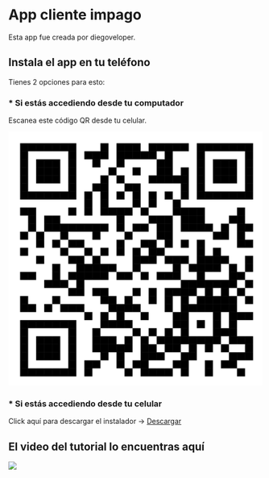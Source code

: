# App cliente impago 

Esta app fue creada por diegoveloper.

## Instala el app en tu teléfono

Tienes 2 opciones para esto:

### * Si estás accediendo desde tu computador

Escanea este código QR desde tu celular.

[![Instalador](art/qr.png)](https://github.com/diegoveloper/flutter_cliente_impago/raw/main/installer/app_cliente_impago.apk)


### * Si estás accediendo desde tu celular

Click aquí para descargar el instalador -> <a href="https://github.com/diegoveloper/flutter_cliente_impago/raw/main/installer/app_cliente_impago.apk" download>Descargar</a>


## El video del tutorial lo encuentras aquí

[![](http://img.youtube.com/vi/1ygzuqjkLX4/0.jpg)](https://www.youtube.com/watch?v=1ygzuqjkLX4 )